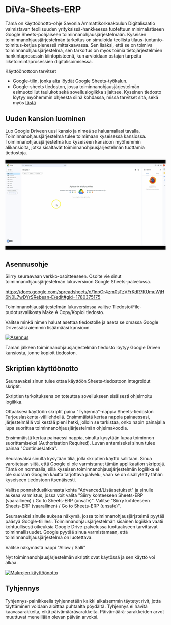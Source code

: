 # DiVa-Sheets-ERP

Tämä on käyttöönotto-ohje Savonia Ammattikorkeakoulun Digitalisaatio valmistavan teollisuuden yrityksissä-hankkeessa tuotettuun minimalistiseen Google Sheets-pohjaiseen toiminnanohjausjärjestelmään. Kyseisen toiminnanohjausjärjestelmän tarkoitus on simuloida teollista tilaus-tuotanto-toimitus-ketjua pienessä mittakaavassa. Sen lisäksi, että se on toimiva toiminnanohjausjärjestelmä, sen tarkoitus on myös toimia tietojärjestelmien hankintaprosessin kiintopisteenä, kun arvioidaan ostajan tarpeita liiketoimintaprosessien digitalisoimisessa.

Käyttöönottoon tarvitset
 - Google-tilin, jonka alta löydät Google Sheets-työkalun.
 - Google-sheets tiedoston, jossa toiminnanohjausjärjestelmän esimuotoillut taulukot sekä sovelluslogiikka sijaitsee. Kyseinen tiedosto löytyy myöhemmin ohjeesta siinä kohdassa, missä tarvitset sitä, sekä myös [tästä](https://docs.google.com/spreadsheets/d/1EGJta1woZkMkD_UsaVuSANaqO89cCi8ZTut7JLaQwaE/edit?usp=sharing)

## Uuden kansion luominen
Luo Google Driveen uusi kansio ja nimeä se haluamallasi tavalla. Toiminnanohjausjärjestelmä tulee toimimaan kyseisessä kansiossa. Toiminnanohjausjärjestelmä luo kyseiseen kansioon myöhemmin alikansioita, jotka sisältävät toiminnanohjausjärjestelmän tuottamia tiedostoja.

[![Uuden kansion luominen Driveen](https://github.com/SavoniaUAS/DiVa-Sheets-ERP/blob/main/Gifs/uusiKansio.gif "Uuden kansion luominen Driveen")](http://https://github.com/SavoniaUAS/DiVa-Sheets-ERP/blob/main/uusiKansio.gif "Uuden kansion luominen Driveen")

## Asennusohje

Siirry seuraavaan verkko-osoitteeseen. Osoite vie sinut toiminnanohjausjärjestelmän lukuversioon Google Sheets-palvelussa.

https://docs.google.com/spreadsheets/d/1npOr4zm0sTzVFrKdR7KUmuWjH6N0L7wDYrSRebean-E/edit#gid=1780375175

Toiminnanohjausjärjestelmän lukuversiossa valitse Tiedosto/File-pudotusvalikosta Make A Copy/Kopioi tiedosto.

Valitse minkä nimen haluat asettaa tiedostolle ja aseta se omassa Google Drivessäsi aiemmin lisäämääsi kansioon. 

[![Asennus](https://github.com/SavoniaUAS/DiVa-Sheets-ERP/blob/main/Gifs/AsennusGif.gif?raw=true "Asennus")](https://github.com/SavoniaUAS/DiVa-Sheets-ERP/blob/main/AsennusGif.gif?raw=true "Asennus")

Tämän jälkeen toiminnanohjausjärjestelmän tiedosto löytyy Google Driven kansiosta, jonne kopioit tiedoston.

## Skriptien käyttöönotto

Seuraavaksi sinun tulee ottaa käyttöön Sheets-tiedostoon integroidut skriptit.

Skriptien tarkoituksena on toteuttaa sovellukseen sisäisesti ohjelmoitu logiikka.

Ottaaksesi käyttöön skriptit paina "Tyhjennä"-nappia Sheets-tiedoston Tarjouslaskenta-välilehdellä. Ensimmäistä kertaa nappia painaessasi, järjestelmällä voi kestää pieni hetki, jolloin se tarkistaa, onko napin painajalla lupa suorittaa toiminnanohjausjärjestelmän ohjelmakoodia.

Ensimmäistä kertaa painaessi nappia, sinulta kysytään lupaa toiminnon suorittamiseksi (Authorisation Required). Luvan antamiseksi sinun tulee painaa "Continue/Jatka".

Seuraavaksi sinulta kysytään tiliä, jolla skriptien käyttö sallitaan. Sinua varoitetaan siitä, että Google ei ole varmistanut tämän applikaation skriptejä. Tämä on normaalia, sillä kyseisen toiminnanohjausjärjestelmän logiikka ei ole suoraan Googlen kautta tarjottava palvelu, vaan se on sisällytetty tähän kyseiseen tiedostoon itsenäisesti.

Valitse ponnahdusikkunasta kohta "Advanced/Lisäasetukset" ja sinulle aukeaa varmistus, jossa voit valita "Siirry kohteeseen Sheets-ERP (vaarallinen) / Go to Sheets-ERP (unsafe)". Valitse "Siirry kohteeseen Sheets-ERP (vaarallinen) / Go to Sheets-ERP (unsafe)".

Seuraavaksi sinulle aukeaa näkymä, jossa toiminnanohjausjärjstelmä pyytää pääsyä Google-tilillesi. Toiminnanohjausjärjestelmän sisäinen logiikka vaatii kohtuullisesti oikeuksia Google Drive-palvelussa tuottaakseen tarvittavat toiminnallisuudet. Google pyytää sinua varmistamaan, että toiminnanohjausjärjestelmä on luotettava. 

Valitse näkymästä nappi "Allow / Salli"

Nyt toiminnanohjausjärjestelmän skriptit ovat käytössä ja sen käyttö voi alkaa.

[![Makrojen käyttöönotto](https://github.com/SavoniaUAS/DiVa-Sheets-ERP/blob/main/Gifs/MakrojenEnablointi.gif "Makrojen käyttöönotto")](http://https://github.com/SavoniaUAS/DiVa-Sheets-ERP/blob/main/MakrojenEnablointi.gif "Makrojen käyttöönotto")



## Tyhjennys
Tyhjennys-painikkeella tyhjennetään kaikki aikaisemmin täytetyt rivit, jotta täyttäminen voidaan aloittaa puhtaalta pöydältä. Tyhjennys ei hävitä kaavasarakkeita, eikä päivämääräsarakkeita. Päivämäärä-sarakkeiden arvot muuttuvat meneillään olevan päivän arvoksi.
